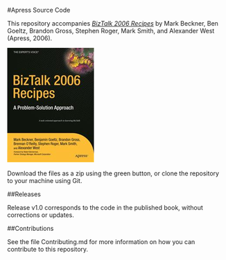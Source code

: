 #Apress Source Code

This repository accompanies [*BizTalk 2006 Recipes*](http://www.apress.com/9781590597118) by Mark Beckner, Ben Goeltz, Brandon Gross, Stephen Roger, Mark Smith, and Alexander West (Apress, 2006).

![Cover image](9781590597118.jpg)

Download the files as a zip using the green button, or clone the repository to your machine using Git.

##Releases

Release v1.0 corresponds to the code in the published book, without corrections or updates.

##Contributions

See the file Contributing.md for more information on how you can contribute to this repository.

